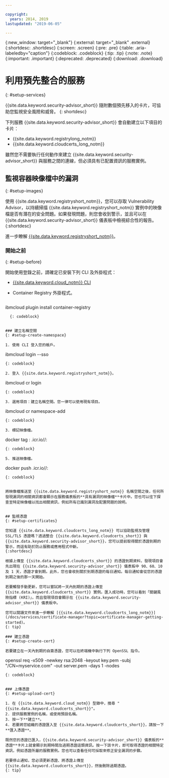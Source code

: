```yaml
---

copyright:
  years: 2014, 2019
lastupdated: "2019-06-05"

---
```


{:new_window: target="_blank"}
{:external: target="_blank" .external}
{:shortdesc: .shortdesc}
{:screen: .screen}
{:pre: .pre}
{:table: .aria-labeledby="caption"}
{:codeblock: .codeblock}
{:tip: .tip}
{:note: .note}
{:important: .important}
{:deprecated: .deprecated}
{:download: .download}

# 利用預先整合的服務
{: #setup-services}

{{site.data.keyword.security-advisor_short}} 隨附數個預先移入的卡片，可協助您監視安全風險和威脅。
{: shortdesc}

下列服務 {{site.data.keyword.security-advisor_short}} 會自動建立以下項目的卡片：

* {{site.data.keyword.registrylong_notm}}
* {{site.data.keyword.cloudcerts_long_notm}}

雖然您不需要執行任何動作來建立 {{site.data.keyword.security-advisor_short}} 與服務之間的連線，但必須具有已配置資訊的服務實例。


## 監視容器映像檔中的漏洞
{: #setup-images}

使用 {{site.data.keyword.registryshort_notm}}，您可以存取 Vulnerability Advisor，以持續掃描 {{site.data.keyword.registryshort_notm}} 實例中的映像檔是否有潛在的安全問題。如果發現問題，則您會收到警示，並且可以在 {{site.data.keyword.security-advisor_short}} 儀表板中檢視綜合性的報告。
{:shortdesc}

進一步瞭解 [{{site.data.keyword.registryshort_notm}}](/docs/services/Registry?topic=registry-getting-started)。


### 開始之前
{: #setup-before}

開始使用登錄之前，請確定已安裝下列 CLI 及外掛程式：
* [{{site.data.keyword.cloud_notm}} CLI](/docs/cli?topic=cloud-cli-ibmcloud-cli)
* Container Registry 外掛程式。

  ```
ibmcloud plugin install container-registry
```
  {: codeblock}


### 建立名稱空間
{: #setup-create-namespace}

1. 使用 CLI 登入您的帳戶。

  ```
  ibmcloud login --sso
  ```
  {: codeblock}

2. 登入 {{site.data.keyword.registryshort_notm}}。

  ```
  ibmcloud cr login
  ```
  {: codeblock}

3. 選用項目：建立名稱空間。您一律可以使用現有項目。

  ```
  ibmcloud cr namespace-add
  ```
  {: codeblock}

3. 標記映像檔。

  ```
  docker tag <image>:<tag> <region>.icr.io/<namespace>/<image>:<tag>
  ```
  {: codeblock}

5. 推送映像檔。

  ```
  docker push <region>.icr.io/<namespace>/<image>:<tag>
  ```
  {: codeblock}


將映像檔推送至 {{site.data.keyword.registryshort_notm}} 名稱空間之後，任何所發現漏洞的相關資訊都會顯示在服務儀表板的**具有漏洞的映像檔**卡片中。您也可以往下探查至特定映像檔以找出相關資訊，例如所有已識別漏洞及配置問題的說明。


## 監視憑證
{: #setup-certificates}

您知道 {{site.data.keyword.cloudcerts_long_notm}} 可以協助監視及管理 SSL/TLS 憑證嗎？透過整合 {{site.data.keyword.cloudcerts_short}} 與 {{site.data.keyword.security-advisor_short}}，您可以提前取得關於憑證到期的警示，而這有助於防止服務或應用程式中斷。
{:shortdesc}

根據上傳至 {{site.data.keyword.cloudcerts_short}} 的憑證到期資料，發現項目會先出現在 {{site.data.keyword.security-advisor_short}} 儀表板中 90、60、10 及 1 天，憑證才會到期。此外，您也會收到關於到期憑證的每日通知。每日通知會從您的憑證到期之後的那一天開始。

若要觸發手動更新，您可以嘗試將一天內到期的憑證上傳至 {{site.data.keyword.cloudcerts_short}} 實例。匯入成功時，您可以看到「關鍵風險指標 (KRI)」，而且發現項目會顯示在 {{site.data.keyword.security-advisor_short}} 儀表板中。

您可以閱讀文件來進一步瞭解 [{{site.data.keyword.cloudcerts_long_notm}}](/docs/services/certificate-manager?topic=certificate-manager-getting-started)。
{: tip}

### 建立憑證
{: #setup-create-cert}

若要建立在一天內到期的自簽憑證，您可以在終端機中執行下列 OpenSSL 指令。

```
openssl req -x509 -newkey rsa:2048 -keyout key.pem -subj "/CN=myservice.com" -out server.pem -days 1 -nodes
```
{: codeblock}


### 上傳憑證
{: #setup-upload-cert}

1. 在 {{site.data.keyword.cloud_notm}} 型錄中，搜尋 "{{site.data.keyword.cloudcerts_short}}"。
2. 提供服務實例的名稱，或使用預設名稱。
3. 按一下**建立**。
4. 若要將您組織的憑證匯入至 {{site.data.keyword.cloudcerts_short}}，請按一下**匯入憑證**。

既然您的憑證已匯入，{{site.data.keyword.security-advisor_short}} 儀表板的**憑證**卡片上就會顯示到期時間及過期憑證這類資訊。按一下該卡片，即可取得憑證的相關特定資訊，例如憑證所屬的服務實例。您也可以查看任何可採取來修正安全漏洞的步驟。

若要停止通知，您必須更新憑證、將憑證上傳至 {{site.data.keyword.cloudcerts_short}}，然後刪除過期憑證。
{: tip}
